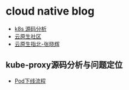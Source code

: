 # cloud native blog

- [k8s 源码分析](https://www.danielhu.cn/k8s-source-code-analysis/)
- [云原生社区](https://jimmysong.io/kubernetes-handbook/cloud-native/cloud-native-definition.html)  
- [云原生指北-张晓辉](https://atbug.com/tekton-installation-and-sample/)


## kube-proxy源码分析与问题定位
- [Pod下线流程](https://www.bilibili.com/video/BV1yK411V7oa?from=search&seid=12611645002305941225)
